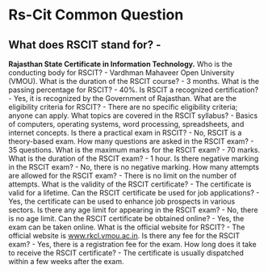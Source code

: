 # Rs-Cit Common Question 
## What does RSCIT stand for? -
**Rajasthan State Certificate in Information Technology.**
Who is the conducting body for RSCIT? - Vardhman Mahaveer Open University (VMOU).
What is the duration of the RSCIT course? - 3 months.
What is the passing percentage for RSCIT? - 40%.
Is RSCIT a recognized certification? - Yes, it is recognized by the Government of Rajasthan.
What are the eligibility criteria for RSCIT? - There are no specific eligibility criteria; anyone can apply.
What topics are covered in the RSCIT syllabus? - Basics of computers, operating systems, word processing, spreadsheets, and internet concepts.
Is there a practical exam in RSCIT? - No, RSCIT is a theory-based exam.
How many questions are asked in the RSCIT exam? - 35 questions.
What is the maximum marks for the RSCIT exam? - 70 marks.
What is the duration of the RSCIT exam? - 1 hour.
Is there negative marking in the RSCIT exam? - No, there is no negative marking.
How many attempts are allowed for the RSCIT exam? - There is no limit on the number of attempts.
What is the validity of the RSCIT certificate? - The certificate is valid for a lifetime.
Can the RSCIT certificate be used for job applications? - Yes, the certificate can be used to enhance job prospects in various sectors.
Is there any age limit for appearing in the RSCIT exam? - No, there is no age limit.
Can the RSCIT certificate be obtained online? - Yes, the exam can be taken online.
What is the official website for RSCIT? - The official website is www.rkcl.vmou.ac.in.
Is there any fee for the RSCIT exam? - Yes, there is a registration fee for the exam.
How long does it take to receive the RSCIT certificate? - The certificate is usually dispatched within a few weeks after the exam.
